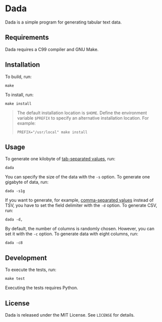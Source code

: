 Dada
====

Dada is a simple program for generating tabular text data.


Requirements
------------

Dada requires a C99 compiler and GNU Make.


Installation
------------

To build, run:

    make

To install, run:

    make install

> The default installation location is `$HOME`. Define the environment variable
> `$PREFIX` to specify an alternative installation location. For example:
>
>     PREFIX="/usr/local" make install


Usage
-----

To generate one kilobyte of [tab-separated values][TSV], run:

    dada

You can specify the size of the data with the `-s` option. To generate one
gigabyte of data, run:

    dada -s1g

If you want to generate, for example, [comma-separated values][CSV] instead of
TSV, you have to set the field delimiter with the `-d` option. To generate CSV,
run:

    dada -d,

By default, the number of columns is randomly chosen. However, you can set it
with the `-c` option. To generate data with eight columns, run:

    dada -c8

  [CSV]: http://tools.ietf.org/html/rfc4180
  [TSV]: http://www.iana.org/assignments/media-types/text/tab-separated-values


Development
-----------

To execute the tests, run:

    make test

Executing the tests requires Python.


License
-------

Dada is released under the MIT License. See `LICENSE` for details.
